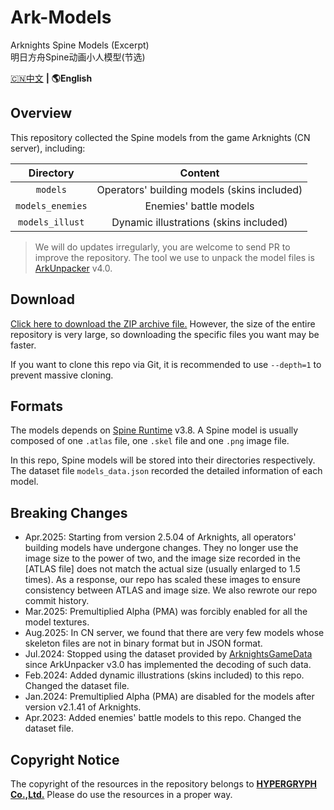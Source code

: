 Ark-Models
==========
Arknights Spine Models (Excerpt)  
明日方舟Spine动画小人模型(节选)

[🇨🇳中文](README.md) **|** **🌎English**

## Overview

This repository collected the Spine models from the game Arknights (CN server), including:

| Directory        | Content          |
| :--------------: | :--------------: |
| `models`         | Operators' building models (skins included) |
| `models_enemies` | Enemies' battle models |
| `models_illust`  | Dynamic illustrations (skins included) |

> We will do updates irregularly, you are welcome to send PR to improve the repository. The tool we use to unpack the model files is [ArkUnpacker](https://github.com/isHarryh/Ark-Unpacker) v4.0.

## Download

[Click here to download the ZIP archive file.](https://github.com/isHarryh/Ark-Models/archive/refs/heads/main.zip) However, the size of the entire repository is very large, so downloading the specific files you want may be faster.

If you want to clone this repo via Git, it is recommended to use `--depth=1` to prevent massive cloning.

## Formats

The models depends on [Spine Runtime](https://github.com/EsotericSoftware/spine-runtimes) v3.8. A Spine model is usually composed of one `.atlas` file, one `.skel` file and one `.png` image file.

In this repo, Spine models will be stored into their directories respectively.
The dataset file `models_data.json` recorded the detailed information of each model.

## Breaking Changes

- Apr.2025: Starting from version 2.5.04 of Arknights, all operators' building models have undergone changes. They no longer use the image size to the power of two, and the image size recorded in the [ATLAS file] does not match the actual size (usually enlarged to 1.5 times). As a response, our repo has scaled these images to ensure consistency between ATLAS and image size. We also rewrote our repo commit history.
- Mar.2025: Premultiplied Alpha (PMA) was forcibly enabled for all the model textures.
- Aug.2025: In CN server, we found that there are very few models whose skeleton files are not in binary format but in JSON format.
- Jul.2024: Stopped using the dataset provided by [ArknightsGameData](https://github.com/Kengxxiao/ArknightsGameData) since ArkUnpacker v3.0 has implemented the decoding of such data.
- Feb.2024: Added dynamic illustrations (skins included) to this repo. Changed the dataset file.
- Jan.2024: Premultiplied Alpha (PMA) are disabled for the models after version v2.1.41 of Arknights.
- Apr.2023: Added enemies' battle models to this repo. Changed the dataset file.

## Copyright Notice

The copyright of the resources in the repository belongs to [**HYPERGRYPH Co.,Ltd.**](https://www.hypergryph.com) Please do use the resources in a proper way.

